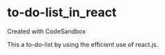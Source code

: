 # to-do-list_in_react
Created with CodeSandbox

This a to-do-list by using the efficient use of react.js.
